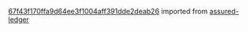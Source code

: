 [67f43f170ffa9d64ee3f1004aff391dde2deab26](https://github.com/insolar/assured-ledger/commit/67f43f170ffa9d64ee3f1004aff391dde2deab26) imported from [assured-ledger](https://github.com/insolar/assured-ledger)
